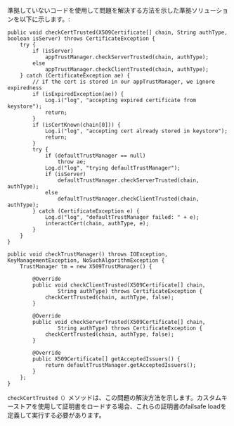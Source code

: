 
準拠していないコードを使用して問題を解決する方法を示した準拠ソリューションを以下に示します。: 

    public void checkCertTrusted(X509Certificate[] chain, String authType, boolean isServer) throws CertificateException {
        try {
            if (isServer)
                appTrustManager.checkServerTrusted(chain, authType);
            else
                appTrustManager.checkClientTrusted(chain, authType);
        } catch (CertificateException ae) {
            // if the cert is stored in our appTrustManager, we ignore expiredness
            if (isExpiredException(ae)) {
                Log.i("log", "accepting expired certificate from keystore");
                return;
            }
            if (isCertKnown(chain[0])) {
                Log.i("log", "accepting cert already stored in keystore");
                return;
            }
            try {
                if (defaultTrustManager == null)
                    throw ae;
                Log.d("log", "trying defaultTrustManager");
                if (isServer)
                    defaultTrustManager.checkServerTrusted(chain, authType);
                else
                    defaultTrustManager.checkClientTrusted(chain, authType);
            } catch (CertificateException e) {
                Log.d("log", "defaultTrustManager failed: " + e);
                interactCert(chain, authType, e);
            }
        }
    }

    public void checkTrustManager() throws IOException, KeyManagementException, NoSuchAlgorithmException {
        TrustManager tm = new X509TrustManager() {

            @Override
            public void checkClientTrusted(X509Certificate[] chain,
                    String authType) throws CertificateException {
                checkCertTrusted(chain, authType, false);
            }

            @Override
            public void checkServerTrusted(X509Certificate[] chain,
                    String authType) throws CertificateException {
                checkCertTrusted(chain, authType, false);
            }

            @Override
            public X509Certificate[] getAcceptedIssuers() {
                return defaultTrustManager.getAcceptedIssuers();
            }
        };
    }

`checkCertTrusted（）`メソッドは、この問題の解決方法を示します。カスタムキーストアを使用して証明書をロードする場合、これらの証明書のfailsafe loadを定義して実行する必要があります。
